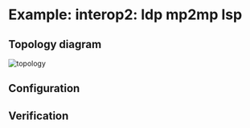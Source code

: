 # Example: interop2: ldp mp2mp lsp

## **Topology diagram**

![topology](/img/intop2-ldp04.tst.png)

## **Configuration**

## **Verification**

